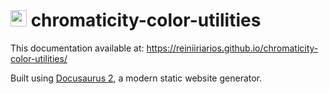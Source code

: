 # <img src="https://reiniiriarios.github.io/chromaticity-color-utilities/assets/images/chromaticity-icon-01.png" width="26" height="26"> chromaticity-color-utilities

This documentation available at:
https://reiniiriarios.github.io/chromaticity-color-utilities/


Built using [Docusaurus 2](https://docusaurus.io/), a modern static website generator.
